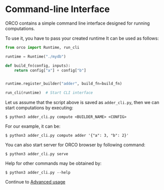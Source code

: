 # Command-line Interface

ORCO contains a simple command line interface designed for running computations.

To use it, you have to pass your created runtime It can be used
as follows:

```python
from orco import Runtime, run_cli

runtime = Runtime("./mydb")

def build_fn(config, inputs):
    return config["a"] + config["b"]


runtime.register_builder("adder", build_fn=build_fn)

run_cli(runtime)  # Start CLI interface
```

Let us assume that the script above is saved as `adder_cli.py`, then we can
start computations by executing:

```
$ python3 adder_cli.py compute <BUILDER_NAME> <CONFIG>
```

For our example, it can be:

```
$ python3 adder_cli.py compute adder '{"a": 3, "b": 2}'
```

You can also start server for ORCO browser by following command:

```
$ python3 adder_cli.py serve
```

Help for other commands may be obtained by:

```
$ python3 adder_cli.py --help
```

Continue to [Advanced usage](advanced.md)